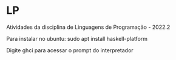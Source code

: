 # LP
Atividades da disciplina de Linguagens de Programação - 2022.2 

 Para instalar no ubuntu: sudo apt install haskell-platform
 
 Digite ghci para acessar o prompt do interpretador
